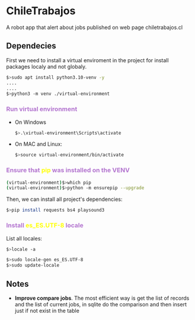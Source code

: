 <h1>ChileTrabajos</h1>
A robot app that alert about jobs published on web page chiletrabajos.cl

<h2>Dependecies</h2>
First we need to install a virtual enviroment in the project for install packages localy and not globaly.

```bash
$>sudo apt install python3.10-venv -y
....
....
$>python3 -m venv ./virtual-environment
```

<h3 style="color:#B375CF;">Run virtual environment</h3>

* On Windows
    ```bash
    $>.\virtual-environment\Scripts\activate
    ```
* On MAC and Linux:
    ```bash
    $>source virtual-environment/bin/activate
    ```

<h3 style="color:#B375CF;">Ensure that <span style="color:#FFFF00;">pip</span> was installed on the VENV</h3>

```bash
(virtual-environment)$>which pip
(virtual-environment)$>python -m ensurepip --upgrade
```

Then, we can install all project's dependencies:

```bash
$>pip install requests bs4 playsound3
```

<h3 style="color:#B375CF;">Install <span style="color:#FFFF00;">es_ES.UTF-8</span> locale</h3>

List all locales:

```bash
$>locale -a
```

```bash
$>sudo locale-gen es_ES.UTF-8
$>sudo update-locale
```

## Notes

* **Improve compare jobs**. The most efficient way is get the list of records and the list of current jobs, in sqlite do the comparison and then insert just if not exist in the table